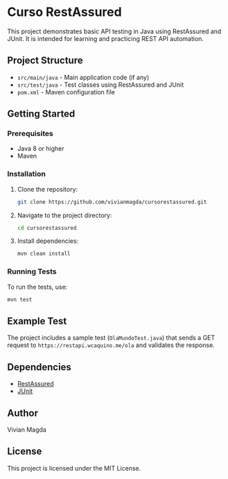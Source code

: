 # Curso RestAssured

This project demonstrates basic API testing in Java using RestAssured and JUnit. It is intended for learning and practicing REST API automation.

## Project Structure
- `src/main/java` - Main application code (if any)
- `src/test/java` - Test classes using RestAssured and JUnit
- `pom.xml` - Maven configuration file

## Getting Started

### Prerequisites
- Java 8 or higher
- Maven

### Installation
1. Clone the repository:
   ```bash
   git clone https://github.com/vivianmagda/cursorestassured.git
   ```
2. Navigate to the project directory:
   ```bash
   cd cursorestassured
   ```
3. Install dependencies:
   ```bash
   mvn clean install
   ```

### Running Tests
To run the tests, use:
```bash
mvn test
```

## Example Test
The project includes a sample test (`OlaMundoTest.java`) that sends a GET request to `https://restapi.wcaquino.me/ola` and validates the response.

## Dependencies
- [RestAssured](https://rest-assured.io/)
- [JUnit](https://junit.org/)

## Author
Vivian Magda

## License
This project is licensed under the MIT License.

